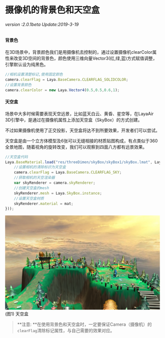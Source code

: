 # 摄像机的背景色和天空盒

###### *version :2.0.1beta   Update:2019-3-19*

#### 背景色

​	在3D场景中，背景颜色我们是用摄像机去控制的，通过设置摄像机clearColor属性来改变3D空间的背景色，颜色使用三维向量Vector3(红,绿,蓝)方式赋值调整，引擎默认设为纯黑色。

```typescript
//相机设置清楚标记,使用固定颜色
camera.clearFlag = Laya.BaseCamera.CLEARFLAG_SOLIDCOLOR;	
//设置背景颜色
camera.clearColor = new Laya.Vector4(0.5,0.5,0.6,1);
```

#### 天空盒

​	场景中大多时候需要表现天空远景，比如蓝天白云、黄昏、星空等，在LayaAir 3D引擎中，是通过在摄像机属性上添加天空盒（SkyBox）的方式创建。

不过如果摄像机使用了正交投影，天空盒将达不到所要效果，开发者们可以尝试。

天空盒是由一个立方体模型及6张可以无缝相接的材质贴图构成，有点类似于360全景地图，随着视角的旋转改变，我们可以观察到四面八方都有远景效果。

```typescript
//天空盒代码
Laya.BaseMaterial.load("res/threeDimen/skyBox/skyBox1/skyBox.lmat", Laya.Handler.create(null, function(mat) {
    //设置相机的清除标识为天空盒
    camera.clearFlag = Laya.BaseCamera.CLEARFLAG_SKY;
    //获取相机的天空渲染器
    var skyRenderer = camera.skyRenderer;
    //创建天空盒的mesh
    skyRenderer.mesh = Laya.SkyBox.instance;
    //设置天空盒材质
    skyRenderer.material = mat;
}));
```

![](img/1.png)<br>(图1) 天空盒	

> **注意: **在使用背景色和天空盒时，一定要保证Camera（摄像机）的`clearFlag`清除标记属性，与自己需要的效果对应。